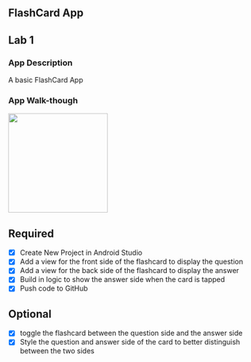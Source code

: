 ## FlashCard App

## Lab 1

### App Description
A basic FlashCard App

### App Walk-though

<img src="https://imgur.com/a/5MqFOPQ" width=200><br>

## Required
- [X] Create New Project in Android Studio
- [X] Add a view for the front side of the flashcard to display the question
- [X] Add a view for the back side of the flashcard to display the answer
- [X] Build in logic to show the answer side when the card is tapped
- [X] Push code to GitHub

## Optional
- [X] toggle the flashcard between the question side and the answer side
- [X] Style the question and answer side of the card to better distinguish between the two sides
